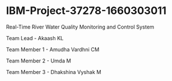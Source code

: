 # IBM-Project-37278-1660303011
Real-Time River Water Quality Monitoring and Control System


Team Lead - Akaash KL



Team Member 1 - Amudha Vardhni CM


Team Member 2 - Umda M



Team Member 3 - Dhakshina Vyshak M
